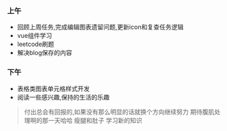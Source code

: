 ### 上午
  - 回顾上周任务,完成编辑图表遗留问题,更新icon和复查任务逻辑
  - vue组件学习
  - leetcode刷题
  - 解决blog保存的内容
### 下午
  - 表格类图表单元格样式开发
  - 阅读一些感兴趣,保持的生活的乐趣



> 付出总会有回报的,如果没有那么明显的话就换个方向继续努力
> 期待腹肌处理啊的那一天哈哈
> 瘦腿和肚子
>学习新的知识